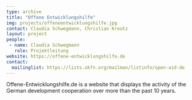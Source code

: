 ```yaml
---
type: archive
title: "Offene Entwicklungshilfe"
img: projects/offeneentwicklungshilfe.jpg
contact: Claudia Schwegmann, Christian Kreutz
layout: project
people:
 - name: Claudia Schwegmann
   role: Projektleitung
website: https://offene-entwicklungshilfe.de
contact:
  mailinglist: https://lists.okfn.org/mailman/listinfo/open-aid-de
---
```


Offene-Entwicklungshilfe.de is a website that displays the activity of the German development cooperation over more than the past 10 years.


